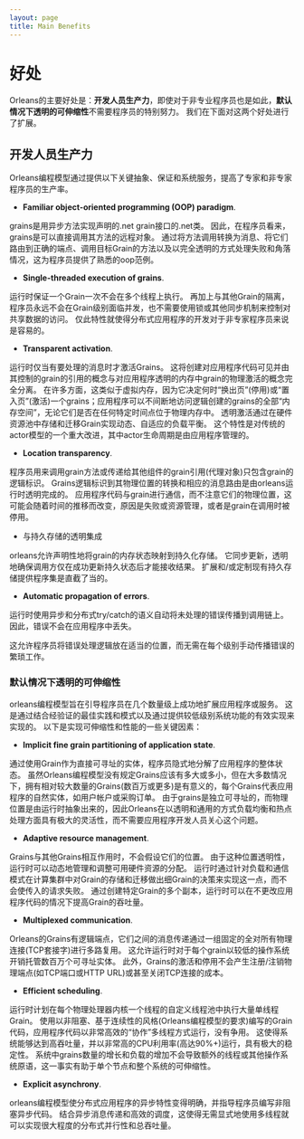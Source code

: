 ```yaml
---
layout: page
title: Main Benefits
---
```


# 好处

Orleans的主要好处是：**开发人员生产力**，即使对于非专业程序员也是如此，**默认情况下透明的可伸缩性**不需要程序员的特别努力。 我们在下面对这两个好处进行了扩展。

## 开发人员生产力

Orleans编程模型通过提供以下关键抽象、保证和系统服务，提高了专家和非专家程序员的生产率。

* **Familiar object-oriented programming (OOP) paradigm**.

grains是用异步方法实现声明的.net grain接口的.net类。 因此，在程序员看来，grains是可以直接调用其方法的远程对象。 通过将方法调用转换为消息、将它们路由到正确的端点、调用目标Grain的方法以及以完全透明的方式处理失败和角落情况，这为程序员提供了熟悉的oop范例。

* **Single-threaded execution of grains**.

运行时保证一个Grain一次不会在多个线程上执行。 再加上与其他Grain的隔离，程序员永远不会在Grain级别面临并发，也不需要使用锁或其他同步机制来控制对共享数据的访问。 仅此特性就使得分布式应用程序的开发对于非专家程序员来说是容易的。

* **Transparent activation**.

运行时仅当有要处理的消息时才激活Grains。 这将创建对应用程序代码可见并由其控制的grain的引用的概念与对应用程序透明的内存中grain的物理激活的概念完全分离。 在许多方面，这类似于虚拟内存，因为它决定何时“换出页”(停用)或“置入页”(激活)一个grains；应用程序可以不间断地访问逻辑创建的grains的全部“内存空间”，无论它们是否在任何特定时间点位于物理内存中。 透明激活通过在硬件资源池中存储和迁移Grain实现动态、自适应的负载平衡。 这个特性是对传统的actor模型的一个重大改进，其中actor生命周期是由应用程序管理的。

* **Location transparency**.

程序员用来调用grain方法或传递给其他组件的grain引用(代理对象)只包含grain的逻辑标识。 Grains逻辑标识到其物理位置的转换和相应的消息路由是由orleans运行时透明完成的。 应用程序代码与grain进行通信，而不注意它们的物理位置，这可能会随着时间的推移而改变，原因是失败或资源管理，或者是grain在调用时被停用。

* 与持久存储的透明集成

orleans允许声明性地将grain的内存状态映射到持久化存储。 它同步更新，透明地确保调用方仅在成功更新持久状态后才能接收结果。 扩展和/或定制现有持久存储提供程序集是直截了当的。

* **Automatic propagation of errors**.

运行时使用异步和分布式try/catch的语义自动将未处理的错误传播到调用链上。 因此，错误不会在应用程序中丢失。

这允许程序员将错误处理逻辑放在适当的位置，而无需在每个级别手动传播错误的繁琐工作。

### 默认情况下透明的可伸缩性

orleans编程模型旨在引导程序员在几个数量级上成功地扩展应用程序或服务。 这是通过结合经验证的最佳实践和模式以及通过提供较低级别系统功能的有效实现来实现的。 以下是实现可伸缩性和性能的一些关键因素：

* **Implicit fine grain partitioning of application state**.

通过使用Grain作为直接可寻址的实体，程序员隐式地分解了应用程序的整体状态。 虽然Orleans编程模型没有规定Grains应该有多大或多小，但在大多数情况下，拥有相对较大数量的Grains(数百万或更多)是有意义的，每个Grains代表应用程序的自然实体，如用户帐户或采购订单。 由于grains是独立可寻址的，而物理位置是由运行时抽象出来的，因此Orleans在以透明和通用的方式负载均衡和热点处理方面具有极大的灵活性，而不需要应用程序开发人员关心这个问题。

* **Adaptive resource management**.

Grains与其他Grains相互作用时，不会假设它们的位置。 由于这种位置透明性，运行时可以动态地管理和调整可用硬件资源的分配。 运行时通过针对负载和通信模式在计算集群中对Grain的存储和迁移做出细Grain的决策来实现这一点，而不会使传入的请求失败。 通过创建特定Grain的多个副本，运行时可以在不更改应用程序代码的情况下提高Grain的吞吐量。

* **Multiplexed communication**.

Orleans的Grains有逻辑端点，它们之间的消息传递通过一组固定的全对所有物理连接(TCP套接字)进行多路复用。 这允许运行时对于每个grain以较低的操作系统开销托管数百万个可寻址实体。 此外，Grains的激活和停用不会产生注册/注销物理端点(如TCP端口或HTTP URL)或甚至关闭TCP连接的成本。

* **Efficient scheduling**.

运行时计划在每个物理处理器内核一个线程的自定义线程池中执行大量单线程Grain。 使用以非阻塞、基于连续性的风格(Orleans编程模型的要求)编写的Grain代码，应用程序代码以非常高效的“协作”多线程方式运行，没有争用。 这使得系统能够达到高吞吐量，并以非常高的CPU利用率(高达90%+)运行，具有极大的稳定性。 系统中grains数量的增长和负载的增加不会导致额外的线程或其他操作系统原语，这一事实有助于单个节点和整个系统的可伸缩性。

* **Explicit asynchrony**.

orleans编程模型使分布式应用程序的异步特性变得明确，并指导程序员编写非阻塞异步代码。 结合异步消息传递和高效的调度，这使得无需显式地使用多线程就可以实现很大程度的分布式并行性和总吞吐量。
